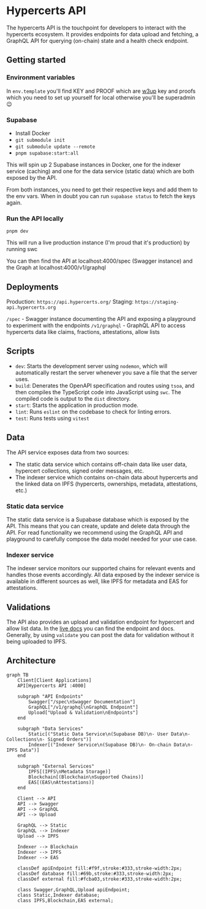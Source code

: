 # Hypercerts API

The hypercerts API is the touchpoint for developers to interact with the hypercerts ecosystem. It provides endpoints for data upload and fetching, a GraphQL API for querying (on-chain) state and a health check endpoint.

## Getting started

### Environment variables

In `env.template` you'll find KEY and PROOF which are [w3up](https://web3.storage/docs/w3up-client/) key and proofs which you need to set up yourself for local otherwise you'll be superadmin 😉

### Supabase

* Install Docker
* `git submodule init`
* `git submodule update --remote`
* `pnpm supabase:start:all`

This will spin up 2 Supabase instances in Docker, one for the indexer service (caching) and one for the data service (static data) which are both exposed by the API.

From both instances, you need to get their respective keys and add them to the env vars. When in doubt you can run `supabase status` to fetch the keys again.

### Run the API locally

`pnpm dev`

This will run a live production instance (I'm proud that it's production) by running swc

You can then find the API at localhost:4000/spec (Swagger instance) and the Graph at localhost:4000/v1/graphql

## Deployments

Production: `https://api.hypercerts.org/`
Staging: `https://staging-api.hypercerts.org`

`/spec` - Swagger instance documenting the API and exposing a playground to experiment with the endpoints
`/v1/graphql` - GraphQL API to access hypercerts data like claims, fractions, attestations, allow lists

## Scripts

- `dev`: Starts the development server using `nodemon`, which will automatically restart the server whenever you save a file that the server uses.
- `build`: Denerates the OpenAPI specification and routes using `tsoa`, and then compiles the TypeScript code into JavaScript using `swc`. The compiled code is output to the `dist` directory.
- `start`: Starts the application in production mode. 
- `lint`: Runs `eslint` on the codebase to check for linting errors.
- `test`: Runs tests using `vitest`

## Data

The API service exposes data from two sources:

- The static data service which contains off-chain data like user data, hypercert collections, signed order messages, etc.
- The indexer service which contains on-chain data about hypercerts and the linked data on IPFS (hypercerts, ownerships, metadata, attestations, etc.)

### Static data service

The static data service is a Supabase database which is exposed by the API. This means that you can create, update and delete data through the API. For read functionality we recommend using the GraphQL API and playground to carefully compose the data model needed for your use case.

### Indexer service

The indexer service monitors our supported chains for relevant events and handles those events accordingly. All data exposed by the indexer service is available in different sources as well, like IPFS for metadata and EAS for attestations.

## Validations

The API also provides an upload and validation endpoint for hypercert and allow list data. In the [live docs](https://api.hypercerts.org/spec) you can find the endpoint and docs. Generally, by using `validate` you can post the data for validation without it being uploaded to IPFS.

## Architecture

```mermaid
graph TB
    Client[Client Applications]
    API[Hypercerts API :4000]
    
    subgraph "API Endpoints"
        Swagger["/spec\nSwagger Documentation"]
        GraphQL["/v1/graphql\nGraphQL Endpoint"]
        Upload["Upload & Validation\nEndpoints"]
    end
    
    subgraph "Data Services"
        Static[("Static Data Service\n(Supabase DB)\n- User Data\n- Collections\n- Signed Orders")]
        Indexer[("Indexer Service\n(Supabase DB)\n- On-chain Data\n- IPFS Data")]
    end
    
    subgraph "External Services"
        IPFS[(IPFS\nMetadata Storage)]
        Blockchain[(Blockchain\nSupported Chains)]
        EAS[(EAS\nAttestations)]
    end
    
    Client --> API
    API --> Swagger
    API --> GraphQL
    API --> Upload
    
    GraphQL --> Static
    GraphQL --> Indexer
    Upload --> IPFS
    
    Indexer --> Blockchain
    Indexer --> IPFS
    Indexer --> EAS
    
    classDef apiEndpoint fill:#f9f,stroke:#333,stroke-width:2px;
    classDef database fill:#69b,stroke:#333,stroke-width:2px;
    classDef external fill:#fcba03,stroke:#333,stroke-width:2px;
    
    class Swagger,GraphQL,Upload apiEndpoint;
    class Static,Indexer database;
    class IPFS,Blockchain,EAS external;
```